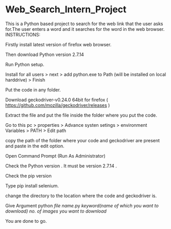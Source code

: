 # Web_Search_Intern_Project
This is a Python based project to search for the web link that the user asks for.The user enters a word and it searches for the word in the web browser.
INSTRUCTIONS:

Firstly install latest version of firefox web browser.

Then download Python version 2.7.14

Run Python setup.

Install for all users > next > add python.exe to Path (will be installed on local harddrive) > Finish

Put the code in any folder.

Download geckodriver-v0.24.0 64bit for firefox ( https://github.com/mozilla/geckodriver/releases )

Extract the file and put the file inside the folder where you put the code.

Go to this pc > properties > Advance systen setings > environment Variables > PATH > Edit path

copy the path of the folder where your code and geckodriver are present and paste in the edit option.

Open Command Prompt (Run As Administrator)

Check the Python version . It must be version 2.7.14 .

Check the pip version

Type pip install selenium.

change the directory to the location where the code and geckodriver is.

Give Argument python *file name*.py *keyword(name of which you want to download)* *no. of images you want to download*

You are done to go.
